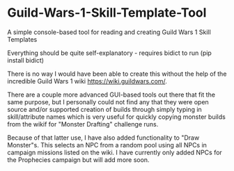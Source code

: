 # Guild-Wars-1-Skill-Template-Tool
A simple console-based tool for reading and creating Guild Wars 1 Skill Templates

Everything should be quite self-explanatory - requires bidict to run (pip install bidict)

There is no way I would have been able to create this without the help of the incredible Guild Wars 1 wiki https://wiki.guildwars.com/.

There are a couple more advanced GUI-based tools out there that fit the same purpose, but I personally could not find any that they were open source and/or
supported creation of builds through simply typing in skill/attribute names which is very useful for quickly copying monster builds from the wikif for 
"Monster Drafting" challenge runs.

Because of that latter use, I have also added functionality to "Draw Monster"s. This selects an NPC from a random pool using all NPCs in campaign missions listed 
on the wiki. I have currently only added NPCs for the Prophecies campaign but will add more soon.
